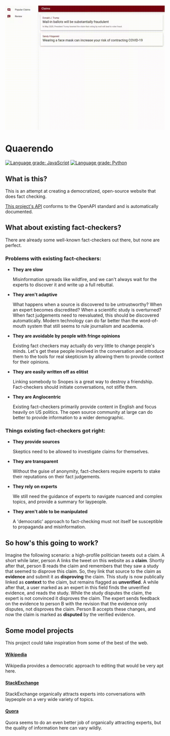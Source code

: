 ![Demo](demo.gif)

# Quaerendo
[![Language grade: JavaScript](https://img.shields.io/lgtm/grade/javascript/g/KunstDerFuge/Quaerendo.svg?logo=lgtm&logoWidth=18)](https://lgtm.com/projects/g/KunstDerFuge/Quaerendo/context:javascript)
[![Language grade: Python](https://img.shields.io/lgtm/grade/python/g/KunstDerFuge/Quaerendo.svg?logo=lgtm&logoWidth=18)](https://lgtm.com/projects/g/KunstDerFuge/Quaerendo/context:python)

## What is this?
This is an attempt at creating a democratized, open-source website that does fact checking.

[This project's API](https://app.swaggerhub.com/apis/Ferretech/Quaerendo-API/1.0.0) conforms to the OpenAPI standard and is automatically documented.

## What about existing fact-checkers?
There are already some well-known fact-checkers out there, but none are perfect.

### Problems with existing fact-checkers:

- **They are slow**

    Misinformation spreads like wildfire, and we can't always wait for the experts to discover it and write up a full 
    rebuttal.

- **They aren't adaptive**

    What happens when a source is discovered to be untrustworthy? When an expert becomes discredited? When a scientific
    study is overturned? When fact judgements need to reevaluated, this should be discovered automatically. Modern 
    technology can do far better than the word-of-mouth system that still seems to rule journalism and academia.

- **They are avoidable by people with fringe opinions**

    Existing fact checkers may actually do very little to change people's minds. Let's get these people involved in the 
    conversation and introduce them to the tools for real skepticism by allowing them to provide context for their 
    opinions.

- **They are easily written off as elitist**

    Linking somebody to Snopes is a great way to destroy a friendship. Fact-checkers should initiate conversations, not 
    stifle them.

- **They are Anglocentric**

    Existing fact-checkers primarily provide content in English and focus heavily on US politics. The open source 
    community at large can do better to provide information to a wider demographic.


### Things existing fact-checkers got right:

- **They provide sources**
    
    Skeptics need to be allowed to investigate claims for themselves.

- **They are transparent**
    
    Without the guise of anonymity, fact-checkers require experts to stake their reputations on their fact judgements.

- **They rely on experts**

    We still need the guidance of experts to navigate nuanced and complex topics, and provide a summary for laypeople.

- **They aren't able to be manipulated**

    A 'democratic' approach to fact-checking must not itself be susceptible to propaganda and misinformation.


## So how's this going to work?

Imagine the following scenario: a high-profile politician tweets out a claim. A short while later, person A links the 
tweet on this website as a **claim**. Shortly after that, person B reads the claim and remembers that they saw a study 
that seemed to disprove this claim. So, they link that source to the claim as **evidence** and submit it as 
**disproving** the claim. This study is now publically linked as **context** to the claim, but remains flagged as 
**unverified**. A while after that, a user marked as an expert in this field finds the unverified evidence, and reads 
the study. While the study disputes the claim, the expert is not convinced it disproves the claim. The expert sends 
feedback on the evidence to person B with the revision that the evidence only disputes, not disproves the claim. Person 
B accepts these changes, and now the claim is marked as **disputed** by the verified evidence.


## Some model projects
This project could take inspiration from some of the best of the web.

#### [Wikipedia](https://wikipedia.org)
Wikipedia provides a democratic approach to editing that would be very apt here.

#### [StackExchange](https://stackexchange.com)
StackExchange organically attracts experts into conversations with laypeople on a very wide variety of topics.

#### [Quora](https://quora.com)
Quora seems to do an even better job of organically attracting experts, but the quality of information here can vary 
wildly.
